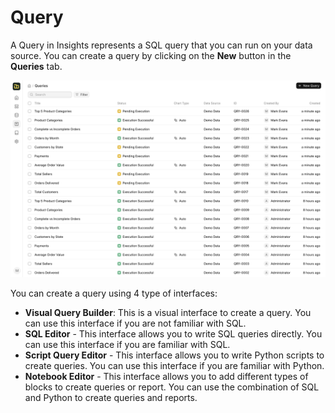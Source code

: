 # Query

A Query in Insights represents a SQL query that you can run on your data source. You can create a query by clicking on the **New** button in the **Queries** tab.

![Query](../getting-started/images/query-list.png)

You can create a query using 4 type of interfaces:
- **Visual Query Builder**: This is a visual interface to create a query. You can use this interface if you are not familiar with SQL.
- **SQL Editor** - This interface allows you to write SQL queries directly. You can use this interface if you are familiar with SQL.
- **Script Query Editor** - This interface allows you to write Python scripts to create queries. You can use this interface if you are familiar with Python.
- **Notebook Editor** - This interface allows you to add different types of blocks to create queries or report. You can use the combination of SQL and Python to create queries and reports.
